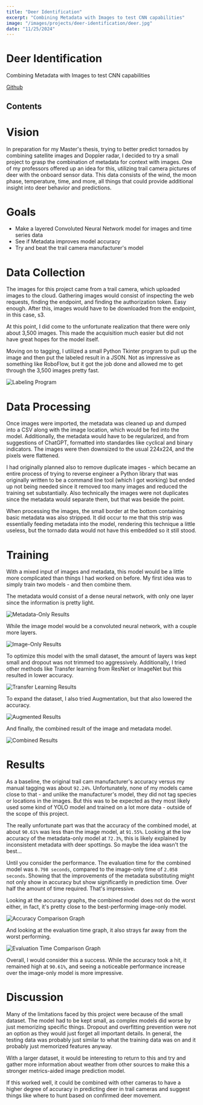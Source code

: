 ```yaml
---
title: "Deer Identification"
excerpt: "Combining Metadata with Images to test CNN capabilities"
image: "/images/projects/deer-identification/deer.jpg"
date: "11/25/2024"
---
```


# Deer Identification
Combining Metadata with Images to test CNN capabilities

[Github](https://github.com/meyersa/deer-identification)

## Contents 

# Vision
In preparation for my Master's thesis, trying to better predict tornados by combining satellite images and Doppler radar, I decided to try a small project to grasp the combination of metadata for context with images. One of my professors offered up an idea for this, utilizing trail camera pictures of deer with the onboard sensor data. This data consists of the wind, the moon phase, temperature, time, and more, all things that could provide additional insight into deer behavior and predictions. 

# Goals
- Make a layered Convoluted Neural Network model for images and time series data
- See if Metadata improves model accuracy
- Try and beat the trail camera manufacturer's model

# Data Collection
The images for this project came from a trail camera, which uploaded images to the cloud. Gathering images would consist of inspecting the web requests, finding the endpoint, and finding the authorization token. Easy enough. After this, images would have to be downloaded from the endpoint, in this case, s3. 

At this point, I did come to the unfortunate realization that there were only about 3,500 images. This made the acquisition much easier but did not have great hopes for the model itself. 

Moving on to tagging, I utilized a small Python Tkinter program to pull up the image and then put the labeled result in a JSON. Not as impressive as something like RoboFlow, but it got the job done and allowed me to get through the 3,500 images pretty fast. 

![Labeling Program](/images/projects/deer-identification/label_program.png)

# Data Processing
Once images were imported, the metadata was cleaned up and dumped into a CSV along with the image location, which would be fed into the model. Additionally, the metadata would have to be regularized, and from suggestions of ChatGPT, formatted into standardes like cyclical and binary indicators. The images were then downsized to the usual 224x224, and the pixels were flattened. 

I had originally planned also to remove duplicate images - which became an entire process of trying to reverse engineer a Python library that was originally written to be a command line tool (which I got working) but ended up not being needed since it removed too many images and reduced the training set substantially. Also technically the images were not duplicates since the metadata would separate them, but that was beside the point. 

When processing the images, the small border at the bottom containing basic metadata was also stripped. It did occur to me that this strip was essentially feeding metadata into the model, rendering this technique a little useless, but the tornado data would not have this embedded so it still stood. 

# Training
With a mixed input of images and metadata, this model would be a little more complicated than things I had worked on before. My first idea was to simply train two models - and then combine them. 

The metadata would consist of a dense neural network, with only one layer since the information is pretty light. 

![Metadata-Only Results](/images/projects/deer-identification/Metadata-Only_Metrics.png)

While the image model would be a convoluted neural network, with a couple more layers. 

![Image-Only Results](/images/projects/deer-identification/Image-Only_Metrics.png)

To optimize this model with the small dataset, the amount of layers was kept small and dropout was not trimmed too aggressively. Additionally, I tried other methods like Transfer learning from ResNet or ImageNet but this resulted in lower accuracy. 

![Transfer Learning Results](/images/projects/deer-identification/Transfer_Metrics.png)

To expand the dataset, I also tried Augmentation, but that also lowered the accuracy. 

![Augmented Results](/images/projects/deer-identification/Augmented_Metrics.png)

And finally, the combined result of the image and metadata model. 

![Combined Results](/images/projects/deer-identification/Combined_Metrics.png)

# Results
As a baseline, the original trail cam manufacturer's accuracy versus my manual tagging was about `92.24%`. Unfortunately, none of my models came close to that - and unlike the manufacturer's model, they did not tag species or locations in the images. But this was to be expected as they most likely used some kind of YOLO model and trained on a lot more data - outside of the scope of this project. 

The really unfortunate part was that the accuracy of the combined model, at about `90.61%` was less than the image model, at `91.55%`. Looking at the low accuracy of the metadata-only model at `72.3%`, this is likely explained by inconsistent metadata with deer spottings. So maybe the idea wasn't the best... 

Until you consider the performance. The evaluation time for the combined model was `0.798 seconds`, compared to the image-only time of `2.058 seconds`. Showing that the improvements of the metadata substituting might not only show in accuracy but show significantly in prediction time. Over half the amount of time required. That's impressive. 

Looking at the accuracy graphs, the combined model does not do the worst either, in fact, it's pretty close to the best-performing image-only model. 

![Accuracy Comparison Graph](/images/projects/deer-identification/Comparison_of_Model_Accuracy.png)

And looking at the evaluation time graph, it also strays far away from the worst performing. 

![Evaluation Time Comparison Graph](/images/projects/deer-identification/Comparison_of_Model_Evaluation_Time.png)

Overall, I would consider this a success. While the accuracy took a hit, it remained high at `90.61%`, and seeing a noticeable performance increase over the image-only model is more impressive.

# Discussion
Many of the limitations faced by this project were because of the small dataset. The model had to be kept small, as complex models did worse by just memorizing specific things. Dropout and overfitting prevention were not an option as they would just forget all important details. In general, the testing data was probably just similar to what the training data was on and it probably just memorized features anyway. 

With a larger dataset, it would be interesting to return to this and try and gather more information about weather from other sources to make this a stronger metrics-aided image prediction model. 

If this worked well, it could be combined with other cameras to have a higher degree of accuracy in predicting deer in trail cameras and suggest things like where to hunt based on confirmed deer movement. 